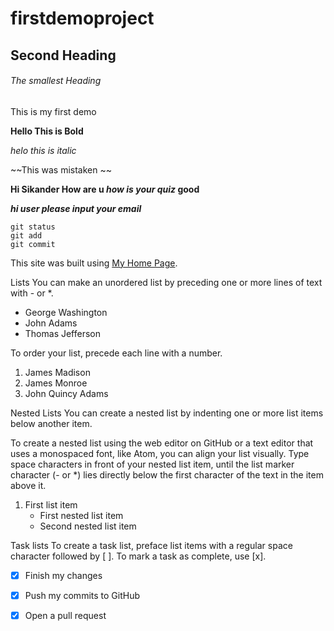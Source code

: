 # firstdemoproject

## Second Heading
###### The smallest Heading
This is my first demo

**Hello This is Bold**

*helo this is italic*

~~This was mistaken ~~

**Hi Sikander How are u _how is your quiz_ good**

***hi user please input your email***


```
git status
git add
git commit
```

This site was built using [My Home Page](https://www.google.com).

Lists
You can make an unordered list by preceding one or more lines of text with - or *.

- George Washington
- John Adams
- Thomas Jefferson

To order your list, precede each line with a number.

1. James Madison
2. James Monroe
3. John Quincy Adams

Nested Lists
You can create a nested list by indenting one or more list items below another item.

To create a nested list using the web editor on GitHub or a text editor that uses a monospaced font, like Atom, you can align your list visually. Type space characters in front of your nested list item, until the list marker character (- or *) lies directly below the first character of the text in the item above it.

1. First list item
    - First nested list item
    - Second nested list item
    
Task lists
To create a task list, preface list items with a regular space character followed by [ ]. To mark a task as complete, use [x].

- [x] Finish my changes
- [x] Push my commits to GitHub
- [x] Open a pull request
    
    
    
